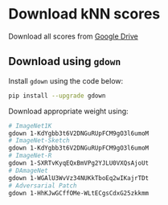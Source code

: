 # Download kNN scores

Download all scores from [Google Drive](https://drive.google.com/drive/folders/1-DcI4UpmgMgraHt5VrY6szjXJebepw8B?usp=sharing)

## Download using `gdown`

Install `gdown` using the code below:

```bash
pip install --upgrade gdown
```

Download appropriate weight using:

```bash
# ImageNet1K
gdown 1-KdYgbb3t6V2DNGuRUpFCM9gO3l6umoM
# ImageNet-Sketch
gdown 1-KdYgbb3t6V2DNGuRUpFCM9gO3l6umoM
# ImageNet-R
gdown 1-SXRTvKyqEQxBmVPg2YJLU0VXQsAjoUt
# DAmageNet
gdown 1-WGAlU3WvVz34NUKkTboEq2wIKajrTDt
# Adversarial Patch
gdown 1-HhKJwGCffOMe-WLtECgsCdxG25zkkmm
```